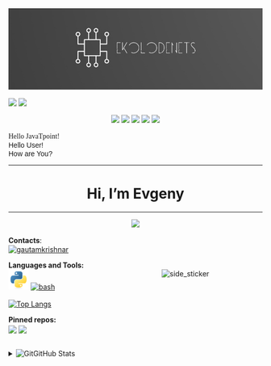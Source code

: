 <div align="center"><img  src="https://github.com/ekolodenets/ekolodenets/blob/main/logo_.jpg" /></div>

<p><img src="https://visitor-badge.laobi.icu/badge?page_id=ekolodenets" />
<img src="http://hits.dwyl.com/ekolodenets/ekolodenets.svg?style=flat" /></p>

<p align="center">
    <img src="https://img.shields.io/badge/Age-35-blue" />
    <img src="https://img.shields.io/badge/Interest-Python-brightgreen" />
    <img src="https://img.shields.io/badge/Corrently%20learning-QA-success" />
    <img src="https://img.shields.io/badge/Lives-Belarus-success" />
    <img src="https://img.shields.io/badge/Languages-Russian%20Polish%20English-brightgreen" />
</p>

<link rel="preconnect" href="https://fonts.googleapis.com">
<link rel="preconnect" href="https://fonts.gstatic.com" crossorigin>
<link href="https://fonts.googleapis.com/css2?family=Signika&display=swap" rel="stylesheet">

<!-- <font face="Signika" size="20px" color="#FF7A59">Your text here.</font> -->
<Body>
<font face="Consolas">
Hello JavaTpoint! <br> 
</font>
<font face="Arial">
Hello User! <br>
How are You?  
</font>
</Body>

</p>
<hr><h1 align="center">Hi, I’m Evgeny</h1><hr>

<div align="center"><a href="https://www.codewars.com/users/Ekolodenets" alt="Ekolodenets"><img src="https://www.codewars.com/users/Ekolodenets/badges/large" /></a></div>
 
**Contacts**:<br>
<a href="https://www.linkedin.com/in/evgeny-kolodenets" target="blank"><img align="center" src="https://raw.githubusercontent.com/rahuldkjain/github-profile-readme-generator/master/src/images/icons/Social/linked-in-alt.svg" alt="gautamkrishnar" height="30" width="40" /></a>

**Languages and Tools:**
<br><a href="https://www.python.org" target="_blank"><img src="https://raw.githubusercontent.com/devicons/devicon/master/icons/python/python-original.svg" alt="python" width="40" height="40"/></a>
<a href="https://git-scm.com/" target="_blank"> <img src="https://raw.githubusercontent.com/jmnote/z-icons/master/svg/git.svg" alt="bash" width="40" height="40"/></a>
<img align="right" width=200px height=200px alt="side_sticker" src="https://media.giphy.com/media/TEnXkcsHrP4YedChhA/giphy.gif" />
<br><br>[![Top Langs](https://github-readme-stats.vercel.app/api/top-langs/?username=ekolodenets&theme=city_lights&bg_color=0d1117&show_icons=true)](https://github.com/ekolodenets)


**Pinned repos:**<br>
<a href="https://github.com/ekolodenets/qa">
  <img align="center" src="https://github-readme-stats.vercel.app/api/pin/?username=ekolodenets&repo=qa&theme=city_lights&bg_color=0d1117&show_icons=true" /></a>
<a href="https://github.com/ekolodenets/brutto2netto">
  <img align="center" src="https://github-readme-stats.vercel.app/api/pin/?username=ekolodenets&repo=brutto2netto&theme=city_lights&bg_color=0d1117&show_icons=true" /></a>
<br><br>

<details>
 <summary><img src="https://media.giphy.com/media/W5eoZHPpUx9sapR0eu/giphy.gif" width="30px" alt="Git"/>GitHub Stats</summary><br>
  <img align="center" alt="Ekolodenets's Stats" src="https://github-readme-stats.vercel.app/api?username=ekolodenets&hide=contribs,prs,stars,issues&theme=city_lights&bg_color=0d1117&show_icons=true"/><br><br>
  <img align="center" alt="Ekolodenets's Stats" src="https://github-readme-streak-stats.herokuapp.com/?user=ekolodenets&theme=blueberry_duo&show_icons=true"/><br><br>
 <img align="center" alt="Ekolodenets's Stats" src="https://activity-graph.herokuapp.com/graph?username=ekolodenets&theme=react-dark"/>
</details>

